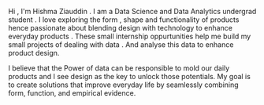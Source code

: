 Hi , I'm Hishma Ziauddin . I am a Data Science and Data Analytics undergrad student .
I love exploring the form , shape and functionality of products hence passionate about blending design with technology to enhance everyday products .
These small internship oppurtunities help me build my small projects of dealing with data . And analyse this data to enhance product design. 

I believe that the Power of data can be responsible to mold our daily products and I see design as the key to unlock those potentials. 
My goal is to create solutions that improve everyday life by seamlessly combining form, function, and empirical evidence. 
 
